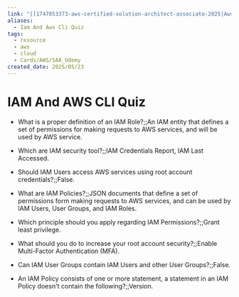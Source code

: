 ```yaml
---
link: "[[1747853373-aws-certified-solution-architect-associate-2025|Aws Certified Solution Architect Associate 2025]]"
aliases:
  - Iam And Aws Cli Quiz
tags:
  - resource
  - aws
  - cloud
  - Cards/AWS/SAA_Udemy
created_date: 2025/05/23
---
```

# IAM And AWS CLI Quiz
- What is a proper definition of an IAM Role?;;An IAM entity that defines a set of permissions for making requests to AWS services, and will be used by AWS service.
<!--SR:!2025-10-27,87,270-->

- Which are IAM security tool?;;IAM Credentials Report, IAM Last Accessed.
<!--SR:!2025-09-11,36,230-->

- Should IAM Users access AWS services using root account credentials?;;False.
<!--SR:!2026-04-28,253,330-->

- What are IAM Policies?;;JSON documents that define a set of permissions form making requests to AWS services, and can be used by IAM Users, User Groups, and IAM Roles.
<!--SR:!2025-11-22,92,250-->

- Which principle should you apply regarding IAM Permissions?;;Grant least privilege.
<!--SR:!2026-05-27,275,330-->

- What should you do to increase your root account security?;;Enable Multi-Factor Authentication (MFA).
<!--SR:!2026-05-03,257,330-->

- Can IAM User Groups contain IAM Users and other User Groups?;;False.
<!--SR:!2025-11-10,105,310-->

- An IAM Policy consists of one or more  statement, a statement in an IAM Policy doesn't contain the following?;;Version.
<!--SR:!2025-10-29,105,310-->
